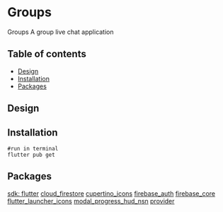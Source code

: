 # Groups

Groups A group live chat application

## Table of contents
* [Design](#design)
* [Installation](#installation)
* [Packages](#packages)

## Design

## Installation

```
#run in terminal
flutter pub get
```

## Packages
[sdk: flutter](https://flutter.dev/docs)
[cloud_firestore](https://pub.dev/packages/cloud_firestore)
[cupertino_icons](https://pub.dev/packages/cupertino_icons)
[firebase_auth](https://pub.dev/packages/firebase_auth)
[firebase_core](https://pub.dev/packages/firebase_core)
[flutter_launcher_icons](https://pub.dev/packages/flutter_launcher_icons)
[modal_progress_hud_nsn](https://pub.dev/packages/modal_progress_hud_nsn)
[provider](https://pub.dev/packages/provider)